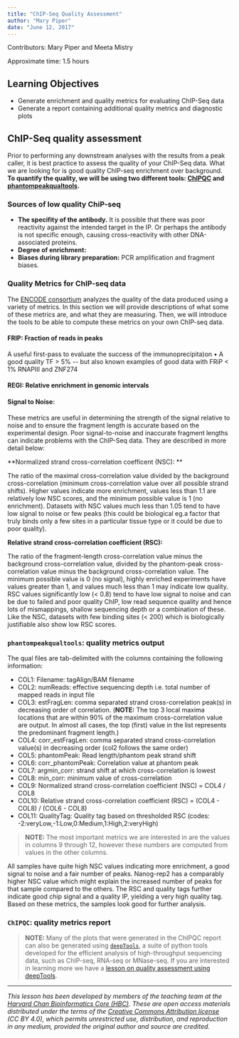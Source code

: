 ```yaml
---
title: "ChIP-Seq Quality Assessment"
author: "Mary Piper"
date: "June 12, 2017"
---
```


Contributors: Mary Piper and Meeta Mistry

Approximate time: 1.5 hours

## Learning Objectives

* Generate enrichment and quality metrics for evaluating ChIP-Seq data
* Generate a report containing additional quality metrics and diagnostic plots

## ChIP-Seq quality assessment

Prior to performing any downstream analyses with the results from a peak caller, it is best practice to assess the quality of your ChIP-Seq data. What we are looking for is good	quality	ChIP-seq	enrichment	over	background. **To quantify the quality, we will be using two different tools: [ChIPQC](https://bioconductor.org/packages/release/bioc/html/ChIPQC.html) and [phantompeakqualtools](https://code.google.com/archive/p/phantompeakqualtools/).**

### Sources of low quality ChiP-seq

* **The specifity of the antibody.** It is possible that there was poor reactivity against the intended target in the IP. Or perhaps the antibody is not specific enough, causing cross-reactivity with other DNA-associated proteins.
* **Degree of enrichment:** 
* **Biases during library preparation:** PCR amplification and fragment biases.

### Quality Metrics for ChIP-seq data

The [ENCODE consortium](https://genome.ucsc.edu/ENCODE/qualityMetrics.html) analyzes the quality of the data produced using a variety of metrics. In this section we will provide descriptions of what some of these metrics are, and what they are measuring. Then, we will introduce the tools to be able to compute these metrics on your own ChIP-seq data.

#### FRIP: Fraction of reads in peaks
A useful	first-pass to evaluate	the	success	of	the	immunoprecipita)on
• A good	quality	TF	>	5%	-- but also known	examples	of	good	data	with	FRiP	<	1%	RNAPIII	and	ZNF274

#### REGI: Relative enrichment in genomic intervals


#### Signal to Noise:

These metrics are useful in determining the strength of the signal relative to noise and to ensure the fragment length is accurate based on the experimental design. Poor signal-to-noise and inaccurate fragment lengths can indicate problems with the ChIP-Seq data. They are described in more detail below:

**Normalized strand cross-correlation coefficent (NSC): **

The ratio of the maximal cross-correlation value divided by the background cross-correlation (minimum cross-correlation value over all possible strand shifts). Higher values indicate more enrichment, values less than 1.1 are relatively low NSC scores, and the minimum possible value is 1 (no enrichment). Datasets with NSC values much less than 1.05 tend to have low signal to noise or few peaks (this could be biological eg.a factor that truly binds only a few sites in a particular tissue type or it could be due to poor quality).

**Relative strand cross-correlation coefficient (RSC):**

The ratio of the fragment-length cross-correlation value minus the background cross-correlation value, divided by the phantom-peak cross-correlation value minus the background cross-correlation value. The minimum possible value is 0 (no signal), highly enriched experiments have values greater than 1, and values much less than 1 may indicate low quality. RSC values significantly low (< 0.8) tend to have low signal to noise and can be due to failed and poor quality ChIP, low read sequence quality and hence lots of mismappings, shallow sequencing depth or a combination of these. Like the NSC, datasets with few binding sites (< 200) which is biologically justifiable also show low RSC scores.


### `phantompeakqualtools`: quality metrics output

The qual files are tab-delimited with the columns containing the following information:

- COL1: Filename: tagAlign/BAM filename 
- COL2: numReads: effective sequencing depth i.e. total number of mapped reads in input file 
- COL3: estFragLen: comma separated strand cross-correlation peak(s) in decreasing order of correlation. (**NOTE:** The top 3 local maxima locations that are within 90% of the maximum cross-correlation value are output. In almost all cases, the top (first) value in the list represents the predominant fragment length.) 
- COL4: corr_estFragLen: comma separated strand cross-correlation value(s) in decreasing order (col2 follows the same order) 
- COL5: phantomPeak: Read length/phantom peak strand shift 
- COL6: corr_phantomPeak: Correlation value at phantom peak 
- COL7: argmin_corr: strand shift at which cross-correlation is lowest 
- COL8: min_corr: minimum value of cross-correlation 
- COL9: Normalized strand cross-correlation coefficient (NSC) = COL4 / COL8 
- COL10: Relative strand cross-correlation coefficient (RSC) = (COL4 - COL8) / (COL6 - COL8) 
- COL11: QualityTag: Quality tag based on thresholded RSC (codes: -2:veryLow,-1:Low,0:Medium,1:High,2:veryHigh)

> **NOTE:** The most important metrics we are interested in are the values in columns 9 through 12, however these numbers are computed from values in the other columns.

All samples have quite high NSC values indicating more enrichment, a good signal to noise and a fair number of peaks. Nanog-rep2 has a comparably higher NSC value which might explain the increased number of peaks for that sample compared to the others. The RSC and quality tags further indicate good chip signal and a quality IP, yielding a very high quality tag. Based on these metrics, the samples look good for further analysis.


### `ChIPQC`: quality metrics report






> **NOTE:** Many of the plots that were generated in the ChIPQC report can also be generated using [`deepTools`](http://deeptools.readthedocs.org/en/latest/content/list_of_tools.html), a suite of python tools developed for the efficient analysis of high-throughput sequencing data, such as ChIP-seq, RNA-seq or MNase-seq. If you are interested in learning more we have a [lesson on quality assessment using deepTools](https://github.com/hbctraining/In-depth-NGS-Data-Analysis-Course/blob/may2017/sessionV/lessons/qc_deeptools.md).

***
*This lesson has been developed by members of the teaching team at the [Harvard Chan Bioinformatics Core (HBC)](http://bioinformatics.sph.harvard.edu/). These are open access materials distributed under the terms of the [Creative Commons Attribution license](https://creativecommons.org/licenses/by/4.0/) (CC BY 4.0), which permits unrestricted use, distribution, and reproduction in any medium, provided the original author and source are credited.*

